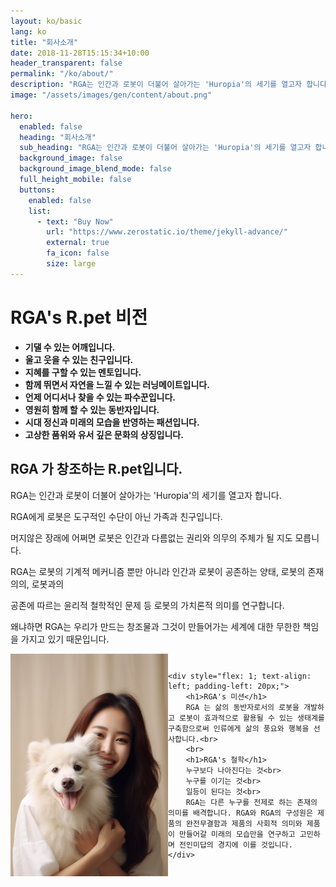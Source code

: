 ```yaml
---
layout: ko/basic
lang: ko
title: "회사소개"
date: 2018-11-28T15:15:34+10:00
header_transparent: false
permalink: "/ko/about/"
description: "RGA는 인간과 로봇이 더불어 살아가는 'Huropia'의 세기를 열고자 합니다.<br>RGA에게 로봇은 도구적인 수단이 아닌<br>가족과 친구입니다."
image: "/assets/images/gen/content/about.png"

hero:
  enabled: false
  heading: "회사소개"
  sub_heading: "RGA는 인간과 로봇이 더불어 살아가는 'Huropia'의 세기를 열고자 합니다.<br>RGA에게 로봇은 도구적인 수단이 아닌<br>가족과 친구입니다."
  background_image: false
  background_image_blend_mode: false
  full_height_mobile: false
  buttons:
    enabled: false
    list:
      - text: "Buy Now"
        url: "https://www.zerostatic.io/theme/jekyll-advance/"
        external: true
        fa_icon: false
        size: large
---
```



# RGA's R.pet 비전

- **기댈 수 있는 어깨입니다.**
- **울고 웃을 수 있는 친구입니다.**
- **지혜를 구할 수 있는 멘토입니다.**
- **함께 뛰면서 자연을 느낄 수 있는 러닝메이트입니다.**
- **언제 어디서나 찾을 수 있는 파수꾼입니다.**
- **영원히 함께 할 수 있는 동반자입니다.**
- **시대 정신과 미래의 모습을 반영하는 패션입니다.**
- **고상한 품위와 유서 깊은 문화의 상징입니다.**

## RGA 가 창조하는 R.pet입니다.

RGA는 인간과 로봇이 더불어 살아가는 'Huropia'의 세기를 열고자 합니다.

RGA에게 로봇은 도구적인 수단이 아닌 가족과 친구입니다.

머지않은 장래에 어쩌면 로봇은 인간과 다름없는 권리와 의무의 주체가 될 지도 모릅니다.

RGA는 로봇의 기계적 메커니즘 뿐만 아니라 인간과 로봇이 공존하는 양태, 로봇의 존재 의의, 로봇과의

공존에 따르는 윤리적 철학적인 문제 등 로봇의 가치론적 의미를 연구합니다.

왜냐하면 RGA는 우리가 만드는 창조물과 그것이 만들어가는 세계에 대한 무한한 책임을 가지고 있기 때문입니다.


<div style="display: flex; align-items: center;">
    <img src="/assets/images/gen/content/woman.png" alt="RGA's Image" style="flex: 0 0 auto; max-width: 50%; height: auto;"> 

    <div style="flex: 1; text-align: left; padding-left: 20px;">
        <h1>RGA's 미션</h1>
        RGA 는 삶의 동반자로서의 로봇을 개발하고 로봇이 효과적으로 활용될 수 있는 생태계를 구축함으로써 인류에게 삶의 풍요와 행복을 선사합니다.<br>
        <br>
        <h1>RGA's 철학</h1>
        누구보다 나아진다는 것<br>
        누구를 이기는 것<br>
        일등이 된다는 것<br>
        RGA는 다른 누구를 전제로 하는 존재의 의미를 배격합니다. RGA와 RGA의 구성원은 제품의 완전무결함과 제품의 사회적 의미와 제품이 만들어갈 미래의 모습만을 연구하고 고민하며 전인미답의 경지에 이를 것입니다.
    </div>
</div>